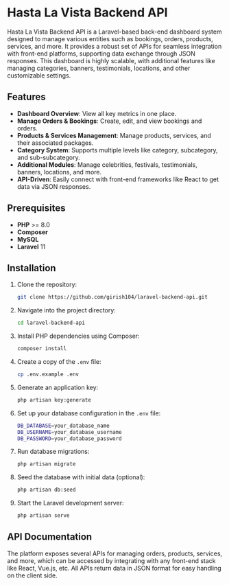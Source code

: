 # Hasta La Vista Backend API

Hasta La Vista Backend API is a Laravel-based back-end dashboard system designed to manage various entities such as bookings, orders, products, services, and more. It provides a robust set of APIs for seamless integration with front-end platforms, supporting data exchange through JSON responses. This dashboard is highly scalable, with additional features like managing categories, banners, testimonials, locations, and other customizable settings.

## Features

- **Dashboard Overview**: View all key metrics in one place.
- **Manage Orders & Bookings**: Create, edit, and view bookings and orders.
- **Products & Services Management**: Manage products, services, and their associated packages.
- **Category System**: Supports multiple levels like category, subcategory, and sub-subcategory.
- **Additional Modules**: Manage celebrities, festivals, testimonials, banners, locations, and more.
- **API-Driven**: Easily connect with front-end frameworks like React to get data via JSON responses.

## Prerequisites

- **PHP** >= 8.0
- **Composer**
- **MySQL** 
- **Laravel** 11

## Installation

1. Clone the repository:

    ```bash
    git clone https://github.com/girish104/laravel-backend-api.git
    ```

2. Navigate into the project directory:

    ```bash
    cd laravel-backend-api
    ```

3. Install PHP dependencies using Composer:

    ```bash
    composer install
    ```

4. Create a copy of the `.env` file:

    ```bash
    cp .env.example .env
    ```

5. Generate an application key:

    ```bash
    php artisan key:generate
    ```

6. Set up your database configuration in the `.env` file:

    ```bash
    DB_DATABASE=your_database_name
    DB_USERNAME=your_database_username
    DB_PASSWORD=your_database_password
    ```

7. Run database migrations:

    ```bash
    php artisan migrate
    ```

8. Seed the database with initial data (optional):

    ```bash
    php artisan db:seed
    ```

9. Start the Laravel development server:

    ```bash
    php artisan serve
    ```

## API Documentation

The platform exposes several APIs for managing orders, products, services, and more, which can be accessed by integrating with any front-end stack like React, Vue.js, etc. All APIs return data in JSON format for easy handling on the client side.


